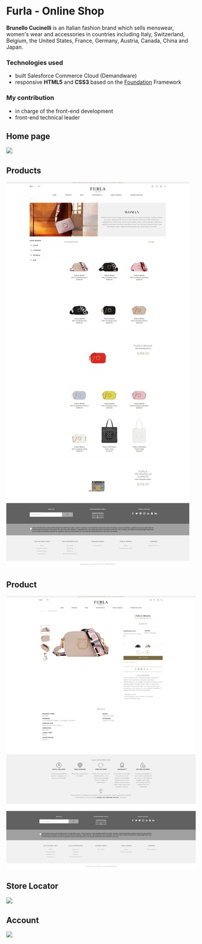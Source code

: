 # Furla - Online Shop

**Brunello Cucinelli** is an Italian fashion brand which sells menswear, women's wear and accessories in countries including Italy, Switzerland, Belgium, the United States, France, Germany, Austria, Canada, China and Japan.

### Technologies used
* built Salesforce Commerce Cloud (Demandware)
* responsive **HTML5** and **CSS3** based on the [Foundation](https://foundation.zurb.com) Framework

### My contribution
* in charge of the front-end development
* front-end technical leader

## Home page
![](home.jpg)

## Products
![](plp.jpg)

## Product
![](pdp.jpg)


## Store Locator
![](store-locator.jpg)

## Account
![](account.jpg)